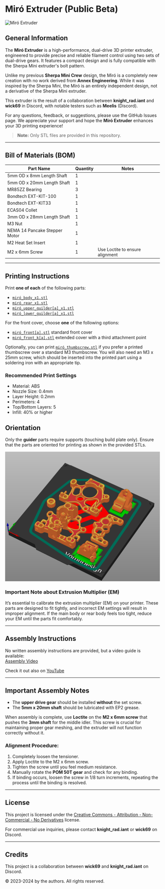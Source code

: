 # Miró Extruder (Public **Beta**)
![Miró Extruder](resources/images/miró_isometric.png)

## General Information

The **Miró Extruder** is a high-performance, dual-drive 3D printer extruder, engineered to provide precise and reliable filament control using two sets of dual-drive gears. It features a compact design and is fully compatible with the Sherpa Mini extruder's bolt pattern.

Unlike my previous **Sherpa Mini Crew** design, the Miró is a completely new creation with no work derived from **Annex Engineering**. While it was inspired by the Sherpa Mini, the Miró is an entirely independent design, not a derivative of the Sherpa Mini extruder.

This extruder is the result of a collaboration between  **knight_rad.iant** and **wick69** in Discord, with notable testers such as **Meelis** (Discord).

For any questions, feedback, or suggestions, please use the GitHub Issues page. We appreciate your support and hope the **Miró Extruder** enhances your 3D printing experience!

> **Note:** Only STL files are provided in this repository.

---

## Bill of Materials (BOM)

| Part Name                         | Quantity | Notes                                                |
|------------------------------------|----------|------------------------------------------------------|
| 5mm OD x 8mm Length Shaft          | 1        |                                                      |
| 5mm OD x 20mm Length Shaft         | 1        |                                                      |
| MR85ZZ Bearing                     | 3        |                                                      |
| Bondtech EXT-KIT-100               | 1        |                                                      |
| Bondtech EXT-KIT33                 | 1        |                                                      |
| ECAS04 Collet                      | 1        |                                                      |
| 3mm OD x 28mm Length Shaft         | 1        |                                                      |
| M3 Nut                             | 1        |                                                      |
| NEMA 14 Pancake Stepper Motor       | 1        |                                                      |
| M2 Heat Set Insert                 | 1        |                                                      |
| M2 x 6mm Screw                     | 1        | Use Loctite to ensure alignment                      |

---

## Printing Instructions

Print **one of each** of the following parts:

- [`miró_body_x1.stl`](STLs/miró_body_x1.stl)
- [`miró_rear_x1.stl`](STLs/miró_rear_x1.stl)
- [`miró_upper_guilder[a]_x1.stl`](STLs/miró_upper_guilder[a]_x1.stl)
- [`miró_lower_guilder[a]_x1.stl`](STLs/miró_lower_guilder[a]_x1.stl)

For the front cover, choose **one** of the following options:

- [`miró_front[a].stl`](STLs/miró_front[a].stl) standard front cover
- [`miró_front_k[a].stl`](STLs/miró_front_k[a].stl) extended cover with a third attachment point

Optionally, you can print [`miró_thumbscrew.stl`](STLs/miró_thumbscrew.stl) if you prefer a printed thumbscrew over a standard M3 thumbscrew. You will also need an M3 x 25mm screw, which should be inserted into the printed part using a soldering iron with an appropriate tip.

### Recommended Print Settings
- Material: ABS
- Nozzle Size: 0.4mm
- Layer Height: 0.2mm
- Perimeters: 4
- Top/Bottom Layers: 5
- Infill: 40% or higher

## Orientation

Only the **guider** parts require supports (touching build plate only). Ensure that the parts are oriented for printing as shown in the provided STLs.

![orientation](resources/images/orientation.png)

### Important Note about Extrusion Multiplier (EM)

It’s essential to calibrate the extrusion multiplier (EM) on your printer. These parts are designed to fit tightly, and incorrect EM settings will result in improper alignment. If the main body or rear body feels too tight, reduce your EM until the parts fit comfortably.

---

## Assembly Instructions

No written assembly instructions are provided, but a video guide is available:  
[Assembly Video](resources/videos/miró_assembly.mp4)

Check it out also on [YouTube](https://www.youtube.com/watch?v=lkKy52AsoPM)

---

## Important Assembly Notes

- The **upper drive gear** should be installed **without** the set screw.
- The **5mm x 20mm shaft** should be lubricated with EP2 grease.

When assembly is complete, use **Loctite** on the **M2 x 6mm screw** that pushes the **3mm shaft** for the middle idler. This screw is crucial for maintaining proper gear meshing, and the extruder will not function correctly without it.

### Alignment Procedure:
1. Completely loosen the tensioner.
2. Apply Loctite to the M2 x 6mm screw.
3. Tighten the screw until you feel medium resistance.
4. Manually rotate the **POM 50T gear** and check for any binding.
5. If binding occurs, loosen the screw in 1/8 turn increments, repeating the process until the binding is resolved.

---

## License

This project is licensed under the [Creative Commons - Attribution - Non-Commercial - No Derivatives](LICENSE-CC-BY-NC-ND-4.0.md) license.

For commercial use inquiries, please contact **knight_rad.iant** or **wick69** on Discord.

---

## Credits

This project is a collaboration between **wick69** and **knight_rad.iant** on Discord.

© 2023-2024 by the authors. All rights reserved.
